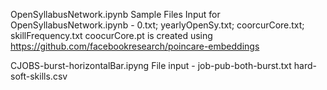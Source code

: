 OpenSyllabusNetwork.ipynb
Sample Files Input for OpenSyllabusNetwork.ipynb - 0.txt; yearlyOpenSy.txt; coorcurCore.txt; skillFrequency.txt
coocurCore.pt is created using https://github.com/facebookresearch/poincare-embeddings

CJOBS-burst-horizontalBar.ipyng
File input - job-pub-both-burst.txt
hard-soft-skills.csv
